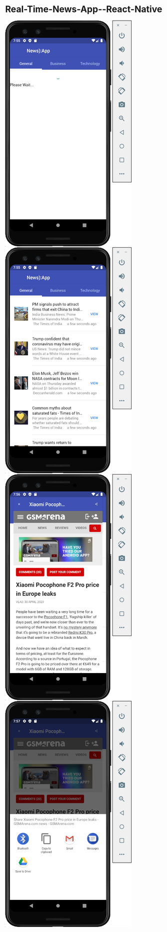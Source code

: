# Real-Time-News-App--React-Native

![1](https://github.com/ShravanMeena/Real-Time-News-App--React-Native/blob/master/Screenshot%202020-05-01%20at%207.55.17%20AM.png?raw=true)
![2](https://github.com/ShravanMeena/Real-Time-News-App--React-Native/blob/master/Screenshot%202020-05-01%20at%207.55.40%20AM.png?raw=true)
![3](https://github.com/ShravanMeena/Real-Time-News-App--React-Native/blob/master/Screenshot%202020-05-01%20at%207.56.44%20AM.png?raw=true)
![4](https://github.com/ShravanMeena/Real-Time-News-App--React-Native/blob/master/Screenshot%202020-05-01%20at%207.57.04%20AM.png?raw=true)
